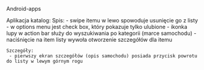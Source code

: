 Android-apps

Aplikacja katalog: 
	Spis:
	 - swipe itemu w lewo spowoduje usunięcie go z listy
	 - w options menu jest check box, który pokazuje tylko ulubione
	 - ikonka lupy w action bar służy do wyszukiwania po kategorii (marce samochodu)
	 - naciśnięcie na item listy wywoła otworzenie szczegółów dla itemu
	
	Szczegóły:
	 - pierwszy ekran szczegółów (opis samochodu) posiada przycisk powrotu do listy w lewym górnym rogu